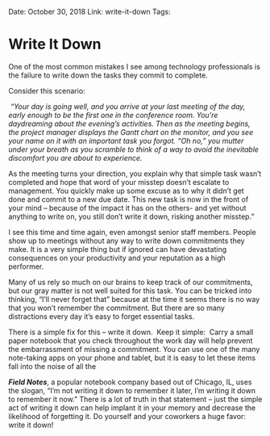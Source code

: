 Date: October 30, 2018
Link: write-it-down
Tags:

Write It Down
=============

One of the most common mistakes I see among technology professionals is the failure to write down the tasks they commit to complete.

Consider this scenario:

 _“Your day is going well, and you arrive at your last meeting of the day, early enough to be the first one in the conference room. You’re daydreaming about the evening’s activities. Then as the meeting begins, the project manager displays the Gantt chart on the monitor, and you see your name on it with an important task you forgot. “Oh no,” you mutter under your breath as you scramble to think of a way to avoid the inevitable discomfort you are about to experience._

As the meeting turns your direction, you explain why that simple task wasn’t completed and hope that word of your misstep doesn’t escalate to management. You quickly make up some excuse as to why it didn’t get done and commit to a new due date. This new task is now in the front of your mind – because of the impact it has on the others- and yet without anything to write on, you still don’t write it down, risking another misstep.”

I see this time and time again, even amongst senior staff members. People show up to meetings without any way to write down commitments they make. It is a very simple thing but if ignored can have devastating consequences on your productivity and your reputation as a high performer.

Many of us rely so much on our brains to keep track of our commitments, but our gray matter is not well suited for this task. You can be tricked into thinking, “I’ll never forget that” because at the time it seems there is no way that you won’t remember the commitment. But there are so many distractions every day it’s easy to forget essential tasks.

There is a simple fix for this – write it down.  Keep it simple:  Carry a small paper notebook that you check throughout the work day will help prevent the embarrassment of missing a commitment. You can use one of the many note-taking apps on your phone and tablet, but it is easy to let these items fall into the noise of all the

**_Field Notes_**, a popular notebook company based out of Chicago, IL, uses the slogan, “I’m not writing it down to remember it later, I’m writing it down to remember it now.” There is a lot of truth in that statement – just the simple act of writing it down can help implant it in your memory and decrease the likelihood of forgetting it. Do yourself and your coworkers a huge favor: write it down!
